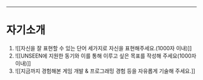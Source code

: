 ---
# 자기소개
1. ![[자신을 잘 표현할 수 있는 단어 세가지로 자신을 표현해주세요.(1000자 이내)]]
2. ![[UNSEEN에 지원한 동기와 이를 통해 이루고 싶은 목표를 작성해 주세요(1000자 이내)]]
3. ![[지금까지 경험해본 게임 개발 & 프로그래밍 경험 등을 자유롭게 기술해 주세요.]]
